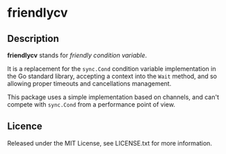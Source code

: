 # friendlycv

## Description

**friendlycv** stands for *friendly condition variable*.

It is a replacement for the `sync.Cond` condition variable implementation in the Go standard library, accepting a context into the `Wait` method, and so allowing proper timeouts and cancellations management.

This package uses a simple implementation based on channels, and can't compete with `sync.Cond` from a performance point of view.

## Licence

Released under the MIT License, see LICENSE.txt for more information.